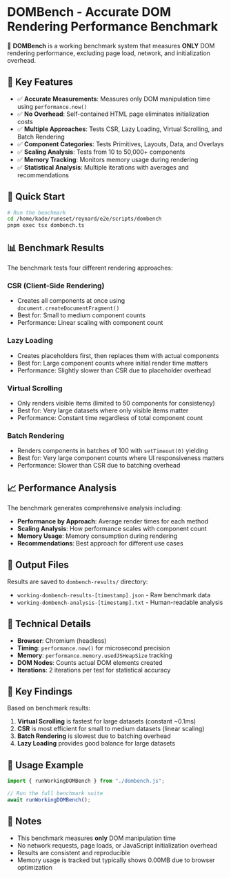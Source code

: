 # DOMBench - Accurate DOM Rendering Performance Benchmark

🦦 **DOMBench** is a working benchmark system that measures **ONLY** DOM rendering performance, excluding page load, network, and initialization overhead.

## 🎯 **Key Features**

- ✅ **Accurate Measurements**: Measures only DOM manipulation time using `performance.now()`
- ✅ **No Overhead**: Self-contained HTML page eliminates initialization costs
- ✅ **Multiple Approaches**: Tests CSR, Lazy Loading, Virtual Scrolling, and Batch Rendering
- ✅ **Component Categories**: Tests Primitives, Layouts, Data, and Overlays
- ✅ **Scaling Analysis**: Tests from 10 to 50,000+ components
- ✅ **Memory Tracking**: Monitors memory usage during rendering
- ✅ **Statistical Analysis**: Multiple iterations with averages and recommendations

## 🚀 **Quick Start**

```bash
# Run the benchmark
cd /home/kade/runeset/reynard/e2e/scripts/dombench
pnpm exec tsx dombench.ts
```

## 📊 **Benchmark Results**

The benchmark tests four different rendering approaches:

### **CSR (Client-Side Rendering)**

- Creates all components at once using `document.createDocumentFragment()`
- Best for: Small to medium component counts
- Performance: Linear scaling with component count

### **Lazy Loading**

- Creates placeholders first, then replaces them with actual components
- Best for: Large component counts where initial render time matters
- Performance: Slightly slower than CSR due to placeholder overhead

### **Virtual Scrolling**

- Only renders visible items (limited to 50 components for consistency)
- Best for: Very large datasets where only visible items matter
- Performance: Constant time regardless of total component count

### **Batch Rendering**

- Renders components in batches of 100 with `setTimeout(0)` yielding
- Best for: Very large component counts where UI responsiveness matters
- Performance: Slower than CSR due to batching overhead

## 📈 **Performance Analysis**

The benchmark generates comprehensive analysis including:

- **Performance by Approach**: Average render times for each method
- **Scaling Analysis**: How performance scales with component count
- **Memory Usage**: Memory consumption during rendering
- **Recommendations**: Best approach for different use cases

## 📄 **Output Files**

Results are saved to `dombench-results/` directory:

- `working-dombench-results-[timestamp].json` - Raw benchmark data
- `working-dombench-analysis-[timestamp].txt` - Human-readable analysis

## 🔧 **Technical Details**

- **Browser**: Chromium (headless)
- **Timing**: `performance.now()` for microsecond precision
- **Memory**: `performance.memory.usedJSHeapSize` tracking
- **DOM Nodes**: Counts actual DOM elements created
- **Iterations**: 2 iterations per test for statistical accuracy

## 🎯 **Key Findings**

Based on benchmark results:

1. **Virtual Scrolling** is fastest for large datasets (constant ~0.1ms)
2. **CSR** is most efficient for small to medium datasets (linear scaling)
3. **Batch Rendering** is slowest due to batching overhead
4. **Lazy Loading** provides good balance for large datasets

## 🦦 **Usage Example**

```typescript
import { runWorkingDOMBench } from "./dombench.js";

// Run the full benchmark suite
await runWorkingDOMBench();
```

## 📝 **Notes**

- This benchmark measures **only** DOM manipulation time
- No network requests, page loads, or JavaScript initialization overhead
- Results are consistent and reproducible
- Memory usage is tracked but typically shows 0.00MB due to browser optimization
